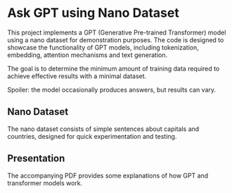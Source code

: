 # Ask GPT using Nano Dataset

This project implements a GPT (Generative Pre-trained Transformer) model using a nano dataset for demonstration purposes. The code is designed to showcase the functionality of GPT models, including tokenization, embedding, attention mechanisms and text generation.

The goal is to determine the minimum amount of training data required to achieve effective results with a minimal dataset.

Spoiler: the model occasionally produces answers, but results can vary.

## Nano Dataset

The nano dataset consists of simple sentences about capitals and countries, designed for quick experimentation and testing.

## Presentation

The accompanying PDF provides some explanations of how GPT and transformer models work.